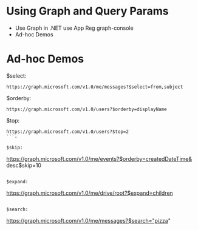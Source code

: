 # Using Graph and Query Params

-   Use Graph in .NET use App Reg graph-console
-   Ad-hoc Demos

# Ad-hoc Demos

$select:

```
https://graph.microsoft.com/v1.0/me/messages?$select=from,subject
```

$orderby:

```
https://graph.microsoft.com/v1.0/users?$orderby=displayName
```

$top:

````
https://graph.microsoft.com/v1.0/users?$top=2
```-

$skip:

````

https://graph.microsoft.com/v1.0/me/events?$orderby=createdDateTime& desc$skip=10

```

$expand:

```

https://graph.microsoft.com/v1.0/me/drive/root?$expand=children

```

$search:

```

https://graph.microsoft.com/v1.0/me/messages?$search="pizza"

```

```
